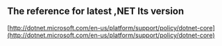 ## The reference for latest ,NET lts version
[http://dotnet.microsoft.com/en-us/platform/support/policy/dotnet-core](http://dotnet.microsoft.com/en-us/platform/support/policy/dotnet-core)